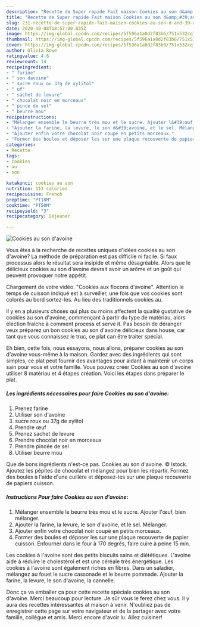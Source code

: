 ```yaml
---
description: "Recette de Super rapide Fait maison Cookies au son d&amp;#39;avoine"
title: "Recette de Super rapide Fait maison Cookies au son d&amp;#39;avoine"
slug: 231-recette-de-super-rapide-fait-maison-cookies-au-son-d-and-39-avoine
date: 2020-10-08T18:57:00.835Z
image: https://img-global.cpcdn.com/recipes/5f596a1a8d2f83b6/751x532cq70/cookies-au-son-davoine-photo-principale-de-la-recette.jpg
thumbnail: https://img-global.cpcdn.com/recipes/5f596a1a8d2f83b6/751x532cq70/cookies-au-son-davoine-photo-principale-de-la-recette.jpg
cover: https://img-global.cpcdn.com/recipes/5f596a1a8d2f83b6/751x532cq70/cookies-au-son-davoine-photo-principale-de-la-recette.jpg
author: Olivia Rowe
ratingvalue: 4.6
reviewcount: 14
recipeingredient:
- " farine"
- " son davoine"
- " sucre roux ou 37g de xylitol"
- " uf"
- " sachet de levure"
- " chocolat noir en morceaux"
- " pince de sel"
- " beurre mou"
recipeinstructions:
- "Mélanger ensemble le beurre très mou et le sucre. Ajouter l&#39;œuf, bien mélanger."
- "Ajouter la farine, la levure, le son d&#39;avoine, et le sel. Mélanger."
- "Ajouter enfin votre chocolat noir coupé en petits morceaux."
- "Former des boules et déposer les sur une plaque recouverte de papier cuisson. Enfourner dans le four à 170 degrés, faire cuire à peine 15 min."
categories:
- Recette
tags:
- cookies
- au
- son

katakunci: cookies au son 
nutrition: 113 calories
recipecuisine: French
preptime: "PT18M"
cooktime: "PT50M"
recipeyield: "3"
recipecategory: Déjeuner

---
```



![Cookies au son d&#39;avoine](https://img-global.cpcdn.com/recipes/5f596a1a8d2f83b6/751x532cq70/cookies-au-son-davoine-photo-principale-de-la-recette.jpg)

Vous êtes à la recherche de recettes uniques d'idées cookies au son d&#39;avoine? La méthode de préparation est pas difficile ni facile. Si faux processus alors le résultat sera insipide et même désagréable. Alors que le délicieux cookies au son d&#39;avoine devrait avoir un arôme et un goût qui peuvent provoquer notre appétit.

Chargement de votre vidéo. &#34;Cookies aux flocons d&#39;avoine&#34;. Attention le temps de cuisson indiqué est à surveiller, une fois que vos cookies sont colorés au bord sortez-les. Au lieu des traditionnels cookies au.

Il y en a plusieurs choses qui plus ou moins affectent la qualité gustative de cookies au son d&#39;avoine, commençant à partir du type de matériau, alors élection fraîche à comment process et serve it. Pas besoin de déranger veux préparez un bon cookies au son d&#39;avoine délicieux dans house, car tant que vous connaissez le truc, ce plat can être traiter spécial.


Eh bien, cette fois, nous essayons, nous allons, préparer cookies au son d&#39;avoine vous-même à la maison. Gardez avec des ingrédients qui sont simples, ce plat peut fournir des avantages pour aidant à maintenir un corps sain pour vous et votre famille. Vous pouvez créer Cookies au son d&#39;avoine utiliser 8 matériau et 4 étapes création. Voici les étapes dans préparer le plat.

<!--inarticleads1-->

##### Les ingrédients nécessaires pour faire Cookies au son d&#39;avoine:

1. Prenez  farine
1. Utiliser  son d&#39;avoine
1.   sucre roux ou 37g de xylitol
1. Prendre  œuf
1. Prenez  sachet de levure
1. Prendre  chocolat noir en morceaux
1. Prendre  pincée de sel
1. Utiliser  beurre mou


Que de bons ingrédients n&#39;est-ce pas. Cookies au son d&#39;avoine. © Istock. Ajoutez les pépites de chocolat et mélangez pour bien les répartir. Formez des boules à l&#39;aide d&#39;une cuillère et déposez-les sur une plaque recouverte de papiers cuisson. 

<!--inarticleads2-->

##### Instructions Pour faire Cookies au son d&#39;avoine:

1. Mélanger ensemble le beurre très mou et le sucre. Ajouter l&#39;œuf, bien mélanger.
1. Ajouter la farine, la levure, le son d&#39;avoine, et le sel. Mélanger.
1. Ajouter enfin votre chocolat noir coupé en petits morceaux.
1. Former des boules et déposer les sur une plaque recouverte de papier cuisson. Enfourner dans le four à 170 degrés, faire cuire à peine 15 min.


Les cookies à l&#39;avoine sont des petits biscuits sains et diététiques. L&#39;avoine aide à réduire le cholestérol et est une céréale très énergétique. Les cookies à l&#39;avoine sont également riches en fibres. Dans un saladier, mélangez au fouet le sucre cassonade et le beurre pommade. Ajouter la farine, la levure, le son d&#39;avoine, la cannelle. 


Donc ça va emballer ça pour cette recette spéciale cookies au son d&#39;avoine. Merci beaucoup pour lecture. Je sûr vous le ferez chez vous. Il y aura des recettes  intéressantes at maison à venir. N'oubliez pas de enregistrer cette page sur votre navigateur et de la partager avec votre famille, collègue et amis. Merci encore d'avoir lu. Allez cuisiner!
